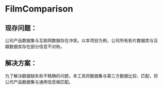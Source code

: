 # FilmComparison


## 现存问题：
公司产品数据集与互联网数据存在冲突。以本项目为例，公司所有影片数据库与豆瓣数据库存在部分信息不对称。

## 解决方案：
为了解决数据缺失和不精确的问题，本工具将数据集与第三方数据比较、匹配，将公司产品数据集与通用信息做匹配。
